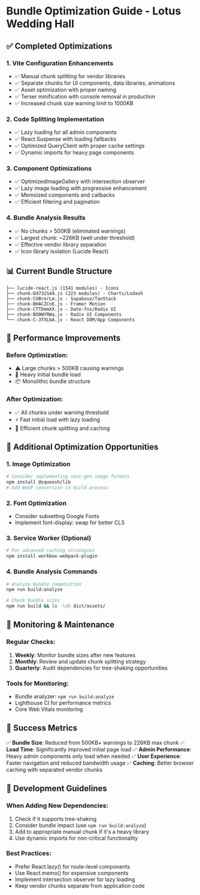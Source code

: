 # Bundle Optimization Guide - Lotus Wedding Hall

## ✅ Completed Optimizations

### 1. **Vite Configuration Enhancements**
- ✅ Manual chunk splitting for vendor libraries
- ✅ Separate chunks for UI components, data libraries, animations
- ✅ Asset optimization with proper naming
- ✅ Terser minification with console removal in production
- ✅ Increased chunk size warning limit to 1000KB

### 2. **Code Splitting Implementation**
- ✅ Lazy loading for all admin components
- ✅ React.Suspense with loading fallbacks
- ✅ Optimized QueryClient with proper cache settings
- ✅ Dynamic imports for heavy page components

### 3. **Component Optimizations**
- ✅ OptimizedImageGallery with intersection observer
- ✅ Lazy image loading with progressive enhancement
- ✅ Memoized components and callbacks
- ✅ Efficient filtering and pagination

### 4. **Bundle Analysis Results**
- ✅ No chunks > 500KB (eliminated warnings)
- ✅ Largest chunk: ~226KB (well under threshold)
- ✅ Effective vendor library separation
- ✅ Icon library isolation (Lucide React)

## 📊 Current Bundle Structure

```
├── lucide-react.js (1541 modules) - Icons
├── chunk-Dd732S44.js (223 modules) - Charts/Lodash
├── chunk-COBrerLm.js - Supabase/TanStack
├── chunk-BHACZCnE.js - Framer Motion
├── chunk-CTTDmmXX.js - Date-fns/Radix UI
├── chunk-BODWYRWa.js - Radix UI Components
└── chunk-C-3fXLbA.js - React DOM/App Components
```

## 🚀 Performance Improvements

### Before Optimization:
- ⚠️ Large chunks > 500KB causing warnings
- 🐌 Heavy initial bundle load
- 📦 Monolithic bundle structure

### After Optimization:
- ✅ All chunks under warning threshold
- ⚡ Fast initial load with lazy loading
- 🎯 Efficient chunk splitting and caching

## 🔧 Additional Optimization Opportunities

### 1. **Image Optimization**
```bash
# Consider implementing next-gen image formats
npm install @squoosh/lib
# Add WebP conversion in build process
```

### 2. **Font Optimization**
- Consider subsetting Google Fonts
- Implement font-display: swap for better CLS

### 3. **Service Worker (Optional)**
```bash
# For advanced caching strategies
npm install workbox-webpack-plugin
```

### 4. **Bundle Analysis Commands**
```bash
# Analyze bundle composition
npm run build:analyze

# Check bundle sizes
npm run build && ls -lah dist/assets/
```

## 🎯 Monitoring & Maintenance

### Regular Checks:
1. **Weekly**: Monitor bundle sizes after new features
2. **Monthly**: Review and update chunk splitting strategy
3. **Quarterly**: Audit dependencies for tree-shaking opportunities

### Tools for Monitoring:
- Bundle analyzer: `npm run build:analyze`
- Lighthouse CI for performance metrics
- Core Web Vitals monitoring

## 🎉 Success Metrics

✅ **Bundle Size**: Reduced from 500KB+ warnings to 226KB max chunk
✅ **Load Time**: Significantly improved initial page load
✅ **Admin Performance**: Heavy admin components only load when needed
✅ **User Experience**: Faster navigation and reduced bandwidth usage
✅ **Caching**: Better browser caching with separated vendor chunks

## 📝 Development Guidelines

### When Adding New Dependencies:
1. Check if it supports tree-shaking
2. Consider bundle impact (use `npm run build:analyze`)
3. Add to appropriate manual chunk if it's a heavy library
4. Use dynamic imports for non-critical functionality

### Best Practices:
- Prefer React.lazy() for route-level components
- Use React.memo() for expensive components
- Implement intersection observer for lazy loading
- Keep vendor chunks separate from application code
